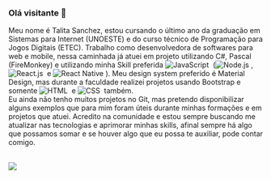 ### Olá visitante 👋
Meu nome é Talita Sanchez, estou cursando o último ano da graduação em Sistemas para Internet (UNOESTE) e do curso técnico de Programação para Jogos Digitais (ETEC). Trabalho como desenvolvedora de softwares para web e mobile, nessa caminhada já atuei em projeto utilizando C#, Pascal (FireMonkey) e utilizando minha Skill preferida ![JavaScript](https://img.shields.io/badge/-JavaScript-0d1117?style=for-the-badge&logo=javascript)&nbsp; (![Node.js](https://img.shields.io/badge/-Node.js-0d1117?style=for-the-badge&logo=node.js)&nbsp;, ![React.js](https://img.shields.io/badge/-React.js-0d1117?style=for-the-badge&logo=react)&nbsp; e ![React Native](https://img.shields.io/badge/-React_native-0d1117?style=for-the-badge&logo=react)&nbsp;). Meu design system preferido é Material Design, mas durante a faculdade realizei projetos usando Bootstrap e somente ![HTML](https://img.shields.io/badge/-HTML-0d1117?style=for-the-badge&logo=html5)&nbsp; e ![CSS](https://img.shields.io/badge/-CSS-0d1117?style=for-the-badge&logo=CSS3&logoColor=1572B6)&nbsp; também. <br/>
Eu ainda não tenho muitos projetos no Git, mas pretendo disponibilizar alguns exemplos que para mim foram úteis durante minhas formações e em projetos que atuei. Acredito na comunidade e estou sempre buscando me atualizar nas tecnologias e aprimorar minhas skills, afinal sempre há algo que possamos somar e se houver algo que eu possa te auxiliar, pode contar comigo.<br/><br/>

<a href="https://linkedin.com/in/talitabsanchez/" alt="Linkedin Talita Sanchez" target="_blank"><img src="https://img.shields.io/badge/-Talita_Sanchez-0077B5?style=for-the-badge&logo=Linkedin&logoColor=white"/></a>
